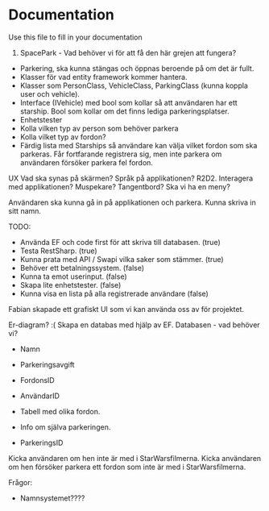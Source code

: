 # Documentation

Use this file to fill in your documentation
1. SpacePark - Vad behöver vi för att få den här grejen att fungera?
- Parkering, ska kunna stängas och öppnas beroende på om det är fullt.
- Klasser för vad entity framework kommer hantera. 
- Klasser som PersonClass, VehicleClass, ParkingClass (kunna koppla user och vehicle).
- Interface (IVehicle) med bool som kollar så att användaren har ett starship. Bool som kollar om det finns lediga parkeringsplatser. 
- Enhetstester
- Kolla vilken typ av person som behöver parkera
- Kolla vilket typ av fordon?
- Färdig lista med Starships så användare kan välja vilket fordon som ska parkeras. Får fortfarande registrera sig, men inte parkera om användaren försöker parkera fel fordon.

UX
Vad ska synas på skärmen?
Språk på applikationen? R2D2.
Interagera med applikationen? Muspekare? Tangentbord?
Ska vi ha en meny?

Användaren ska kunna gå in på applikationen och parkera. 
Kunna skriva in sitt namn. 

TODO:
- Använda EF och code first för att skriva till databasen. (true)
- Testa RestSharp. (true)
- Kunna prata med API / Swapi vilka saker som stämmer. (true)
- Behöver ett betalningssystem. (false)
- Kunna ta emot userinput. (false)
- Skapa lite enhetstester. (false)
- Kunna visa en lista på alla registrerade användare (false)

Fabian skapade ett grafiskt UI som vi kan använda oss av för projektet. 

Er-diagram? :(
Skapa en databas med hjälp av EF. 
Databasen - vad behöver vi?
- Namn
- Parkeringsavgift
- FordonsID
- AnvändarID

- Tabell med olika fordon.

- Info om själva parkeringen. 
- ParkeringsID

Kicka användaren om hen inte är med i StarWarsfilmerna. Kicka användaren om hen försöker parkera ett fordon som inte är med i StarWarsfilmerna.

Frågor:
- Namnsystemet????
